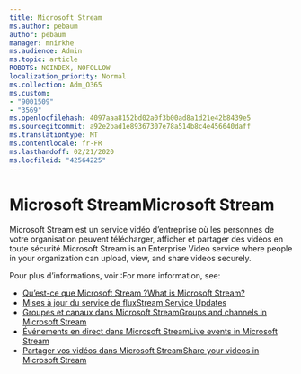 ```yaml
---
title: Microsoft Stream
ms.author: pebaum
author: pebaum
manager: mnirkhe
ms.audience: Admin
ms.topic: article
ROBOTS: NOINDEX, NOFOLLOW
localization_priority: Normal
ms.collection: Adm_O365
ms.custom:
- "9001509"
- "3569"
ms.openlocfilehash: 4097aaa8152bd02a0f3b00ad8a1d21e42b8439e5
ms.sourcegitcommit: a92e2bad1e89367307e78a514b8c4e456640daff
ms.translationtype: MT
ms.contentlocale: fr-FR
ms.lasthandoff: 02/21/2020
ms.locfileid: "42564225"
---
```

# <a name="microsoft-stream"></a><span data-ttu-id="cbccf-102">Microsoft Stream</span><span class="sxs-lookup"><span data-stu-id="cbccf-102">Microsoft Stream</span></span>

<span data-ttu-id="cbccf-103">Microsoft Stream est un service vidéo d’entreprise où les personnes de votre organisation peuvent télécharger, afficher et partager des vidéos en toute sécurité.</span><span class="sxs-lookup"><span data-stu-id="cbccf-103">Microsoft Stream is an Enterprise Video service where people in your organization can upload, view, and share videos securely.</span></span> 

<span data-ttu-id="cbccf-104">Pour plus d’informations, voir :</span><span class="sxs-lookup"><span data-stu-id="cbccf-104">For more information, see:</span></span>

- [<span data-ttu-id="cbccf-105">Qu’est-ce que Microsoft Stream ?</span><span class="sxs-lookup"><span data-stu-id="cbccf-105">What is Microsoft Stream?</span></span>](https://docs.microsoft.com/en-us/stream/overview)
- [<span data-ttu-id="cbccf-106">Mises à jour du service de flux</span><span class="sxs-lookup"><span data-stu-id="cbccf-106">Stream Service Updates</span></span>](https://techcommunity.microsoft.com/t5/microsoft-stream-service-updates/bd-p/StreamAnnouncements)
- [<span data-ttu-id="cbccf-107">Groupes et canaux dans Microsoft Stream</span><span class="sxs-lookup"><span data-stu-id="cbccf-107">Groups and channels in Microsoft Stream</span></span>](https://docs.microsoft.com/en-us/stream/groups-channels-organization)
- [<span data-ttu-id="cbccf-108">Événements en direct dans Microsoft Stream</span><span class="sxs-lookup"><span data-stu-id="cbccf-108">Live events in Microsoft Stream</span></span>](https://docs.microsoft.com/en-us/stream/live-event-overview)
- [<span data-ttu-id="cbccf-109">Partager vos vidéos dans Microsoft Stream</span><span class="sxs-lookup"><span data-stu-id="cbccf-109">Share your videos in Microsoft Stream</span></span>](https://docs.microsoft.com/en-us/stream/portal-share-video)